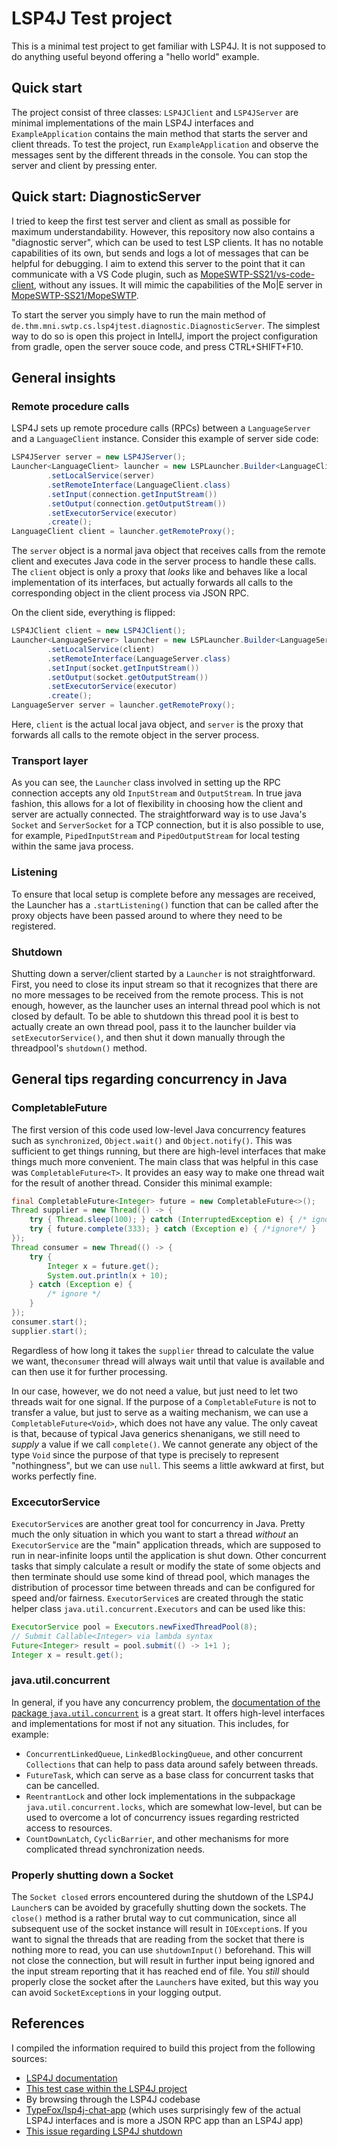 # LSP4J Test project

This is a minimal test project to get familiar with LSP4J.
It is not supposed to do anything useful beyond offering a "hello world" example.

## Quick start

The project consist of three classes: `LSP4JClient` and `LSP4JServer` are minimal implementations of the main LSP4J interfaces and `ExampleApplication` contains the main method that starts the server and client threads.
To test the project, run `ExampleApplication` and observe the messages sent by the different threads in the console.
You can stop the server and client by pressing enter.

## Quick start: DiagnosticServer

I tried to keep the first test server and client as small as possible for maximum understandability.
However, this repository now also contains a "diagnostic server", which can be used to test LSP clients.
It has no notable capabilities of its own, but sends and logs a lot of messages that can be helpful for debugging.
I aim to extend this server to the point that it can communicate with a VS Code plugin, such as [MopeSWTP-SS21/vs-code-client](https://github.com/MopeSWTP-SS21/vs-code-client), without any issues.
It will mimic the capabilities of the Mo|E server in [MopeSWTP-SS21/MopeSWTP](https://github.com/MopeSWTP-SS21/MopeSWTP).

To start the server you simply have to run the main method of `de.thm.mni.swtp.cs.lsp4jtest.diagnostic.DiagnosticServer`.
The simplest way to do so is open this project in IntellJ, import the project configuration from gradle, open the server souce code, and press CTRL+SHIFT+F10.

## General insights

### Remote procedure calls

LSP4J sets up remote procedure calls (RPCs) between a `LanguageServer` and a `LanguageClient` instance.
Consider this example of server side code:

```java
LSP4JServer server = new LSP4JServer();
Launcher<LanguageClient> launcher = new LSPLauncher.Builder<LanguageClient>()
        .setLocalService(server)
        .setRemoteInterface(LanguageClient.class)
        .setInput(connection.getInputStream())
        .setOutput(connection.getOutputStream())
        .setExecutorService(executor)
        .create();
LanguageClient client = launcher.getRemoteProxy();
```

The `server` object is a normal java object that receives calls from the remote client and executes Java code in the server process to handle these calls.
The `client` object is only a proxy that *looks* like and behaves like a local implementation of its interfaces, but actually forwards all calls to the corresponding object in the client process via JSON RPC.

On the client side, everything is flipped:

```java
LSP4JClient client = new LSP4JClient();
Launcher<LanguageServer> launcher = new LSPLauncher.Builder<LanguageServer>()
        .setLocalService(client)
        .setRemoteInterface(LanguageServer.class)
        .setInput(socket.getInputStream())
        .setOutput(socket.getOutputStream())
        .setExecutorService(executor)
        .create();
LanguageServer server = launcher.getRemoteProxy();
```

Here, `client` is the actual local java object, and `server` is the proxy that forwards all calls to the remote object in the server process.

### Transport layer

As you can see, the `Launcher` class involved in setting up the RPC connection accepts any old `InputStream` and `OutputStream`.
In true java fashion, this allows for a lot of flexibility in choosing how the client and server are actually connected.
The straightforward way is to use Java's `Socket` and `ServerSocket` for a TCP connection, but it is also possible to use, for example, `PipedInputStream` and `PipedOutputStream` for local testing within the same java process.

### Listening

To ensure that local setup is complete before any messages are received, the Launcher has a `.startListening()` function that can be called after the proxy objects have been passed around to where they need to be registered.

### Shutdown

Shutting down a server/client started by a `Launcher` is not straightforward.
First, you need to close its input stream so that it recognizes that there are no more messages to be received from the remote process.
This is not enough, however, as the launcher uses an internal thread pool which is not closed by default.
To be able to shutdown this thread pool it is best to actually create an own thread pool, pass it to the launcher builder via `setExecutorService()`, and then shut it down manually through the threadpool's `shutdown()` method.

## General tips regarding concurrency in Java

### CompletableFuture

The first version of this code used low-level Java concurrency features such as `synchronized`, `Object.wait()` and `Object.notify()`.
This was sufficient to get things running, but there are high-level interfaces that make things much more convenient.
The main class that was helpful in this case was `CompletableFuture<T>`.
It provides an easy way to make one thread wait for the result of another thread.
Consider this minimal example:

```java
final CompletableFuture<Integer> future = new CompletableFuture<>();
Thread supplier = new Thread(() -> {
    try { Thread.sleep(100); } catch (InterruptedException e) { /* ignore */ }
    try { future.complete(333); } catch (Exception e) { /*ignore*/ }
});
Thread consumer = new Thread(() -> {
    try {
        Integer x = future.get();
        System.out.println(x + 10);
    } catch (Exception e) {
        /* ignore */
    }
});
consumer.start();
supplier.start();
```

Regardless of how long it takes the `supplier` thread to calculate the value we want,  the`consumer` thread will always wait until that value is available and can then use it for further processing.

In our case, however, we do not need a value, but just need to let two threads wait for one signal.
If the purpose of a `CompletableFuture` is not to transfer a value, but just to serve as a waiting mechanism, we can use a `CompletableFuture<Void>`, which does not have any value.
The only caveat is that, because of typical Java generics shenanigans, we still need to *supply* a value if we call `complete()`.
We cannot generate any object of the type `Void` since the purpose of that type is precisely to represent "nothingness", but we can use `null`.
This seems a little awkward at first, but works perfectly fine.

### ExcecutorService

`ExecutorService`s are another great tool for concurrency in Java.
Pretty much the only situation in which you want to start a thread *without* an `ExecutorService` are the "main" application threads, which are supposed to run in near-infinite loops until the application is shut down.
Other concurrent tasks that simply calculate a result or modify the state of some objects and then terminate should use some kind of thread pool, which manages the distribution of processor time between threads and can be configured for speed and/or fairness.
`ExecutorService`s are created through the static helper class `java.util.concurrent.Executors` and can be used like this:

```java
ExecutorService pool = Executors.newFixedThreadPool(8);
// Submit Callable<Integer> via lambda syntax
Future<Integer> result = pool.submit(() -> 1+1 );
Integer x = result.get();
```

### java.util.concurrent

In general, if you have any concurrency problem, the [documentation of the package `java.util.concurrent`](https://docs.oracle.com/en/java/javase/15/docs/api/java.base/java/util/concurrent/package-summary.html) is a great start.
It offers high-level interfaces and implementations for most if not any situation.
This includes, for example:

* `ConcurrentLinkedQueue`, `LinkedBlockingQueue`, and other concurrent `Collections` that can help to pass data around safely between threads.
* `FutureTask`, which can serve as a base class for concurrent tasks that can be cancelled.
* `ReentrantLock` and other lock implementations in the subpackage `java.util.concurrent.locks`, which are somewhat low-level, but can be used to overcome a lot of concurrency issues regarding restricted access to resources.
* `CountDownLatch`, `CyclicBarrier`, and other mechanisms for more complicated thread synchronization needs.


### Properly shutting down a Socket

The `Socket closed` errors encountered during the shutdown of the LSP4J `Launcher`s can be avoided by gracefully shutting down the sockets.
The `close()` method is a rather brutal way to cut communication, since all subsequent use of the socket instance will result in `IOException`s.
If you want to signal the threads that are reading from the socket that there is nothing more to read, you can use `shutdownInput()` beforehand.
This will not close the connection, but will result in further input being ignored and the input stream reporting that it has reached end of file.
You *still* should properly close the socket after the `Launcher`s have exited, but this way you can avoid `SocketException`s in your logging output.

## References

I compiled the information required to build this project from the following sources:

* [LSP4J documentation](https://github.com/eclipse/lsp4j/blob/master/documentation/README.md)
* [This test case within the LSP4J project](https://github.com/eclipse/lsp4j/blob/master/org.eclipse.lsp4j/src/test/java/org/eclipse/lsp4j/test/LSPEndpointTest.xtend)
* By browsing through the LSP4J codebase
* [TypeFox/lsp4j-chat-app](https://github.com/TypeFox/lsp4j-chat-app) (which uses surprisingly few of the actual LSP4J interfaces and is more a JSON RPC app than an LSP4J app)
* [This issue regarding LSP4J shutdown](https://github.com/eclipse/lsp4j/issues/358)
